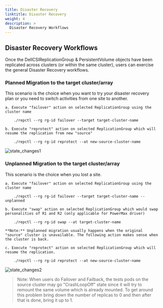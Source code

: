 ```yaml
---
title: Disaster Recovery
linktitle: Disaster Recovery
weight: 4
description: >
  Disaster Recovery Workflows
---
```


## Disaster Recovery Workflows

Once the DellCSIReplicationGroup & PersistentVolume objects have been replicated across clusters (or within the same cluster), users can exercise the general Disaster Recovery workflows.

### Planned Migration to the target cluster/array
This scenario is the choice when you want to try your disaster recovery plan or you need to switch activities from one site to another.

    a. Execute "failover" action on selected ReplicationGroup using the cluster name
    
        ./repctl --rg rg-id failover --target target-cluster-name
        
    b. Execute "reprotect" action on selected ReplicationGroup which will resume the replication from new "source"
    
        ./repctl --rg rg-id reprotect --at new-source-cluster-name

![state_changes1](../state_changes1.png)

### Unplanned Migration to the target cluster/array
This scenario is the choice when you lost a site.

    a. Execute "failover" action on selected ReplicationGroup using the cluster name 
    
        ./repctl --rg rg-id failover --target target-cluster-name --unplanned
    
    b. Execute "swap" action on selected ReplicationGroup which would swap personalities of R1 and R2 (only applicable for PowerMax driver)
    
        ./repctl --rg rg-id swap --at target-cluster-name

    **Note:** Unplanned migration usually happens when the original "source" cluster is unavailable. The following action makes sense when the cluster is back.

    c. Execute "reprotect" action on selected ReplicationGroup which will resume the replication.
    
        ./repctl --rg rg-id reprotect --at new-source-cluster-name
        
![state_changes2](../state_changes2.png) 
      

>Note: When users do Failover and Failback, the tests pods on the source cluster may go "CrashLoopOff" state since it will try to remount the same volume which is already mounted. To get around this problem bring down the number of replicas to 0 and then after that is done, bring it up to 1.


